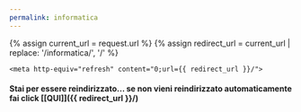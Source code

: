 ```yaml
---
permalink: informatica
---
```


<html>
<head>
    {% assign current_url = request.url %}
    {% assign redirect_url = current_url | replace: '/informatica/', '/' %}

    <meta http-equiv="refresh" content="0;url={{ redirect_url }}/">
</head>
</html>

#### Stai per essere reindirizzato... se non vieni reindirizzato automaticamente fai click [[QUI]]({{ redirect_url }}/)

